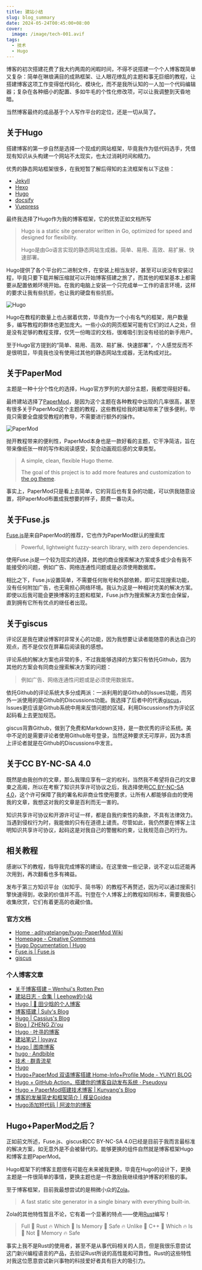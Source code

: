 ```yaml
---
title: 建站小结
slug: blog_summary
date: 2024-05-24T00:45:00+08:00
cover:
  image: /image/tech-001.avif
tags: 
  - 技术
  - Hugo
---
```

博客的初次搭建花费了我大约两周的闲暇时间，不得不说搭建一个个人博客既简单又复杂：简单在琳琅满目的成熟框架、让人眼花缭乱的主题和事无巨细的教程，让搭建博客这项工作变得低代码化、模块化，而不是我所认知的一人加一个代码编辑器；复杂在各种细小的配置、多如牛毛的个性化修改项，可以让我调整到天昏地暗。

当然博客最终的成品基于个人写作平台的定位，还是一切从简了。

## 关于Hugo
搭建博客的第一步自然是选择一个现成的网站框架，毕竟我作为低代码选手，凭借现有知识从头构建一个网站不太现实，也太过消耗时间和精力。

优秀的静态网站框架很多，在我短暂了解后得知的主流框架有以下这些：
- [Jekyll](https://jekyllrb.com/)
- [Hexo](https://hexo.io/)
- [Hugo](https://gohugo.io/)
- [docsify](https://docsify.js.org/#/)
- [Vuepress](https://vuepress.vuejs.org/zh/)

最终我选择了Hugo作为我的博客框架，它的优势正如文档所写
>Hugo is a static site generator written in Go, optimized for speed and designed for flexibility. 
>
>Hugo是由Go语言实现的静态网站生成器。简单、易用、高效、易扩展、快速部署。

Hugo提供了各个平台的二进制文件，在安装上相当友好，甚至可以说没有安装过程，毕竟只要下载并解压缩就可以开始博客搭建之旅了，而其他的框架基本上都需要从配置依赖环境开始。在我的电脑上安装一个只完成单一工作的语言环境，这样的要求让我有些抗拒，也让我的硬盘有些抗拒。

![Hugo](/image/tech-002.avif "Hugo")

Hugo在教程的数量上也占据着优势，毕竟作为一个小有名气的框架，用户数量多，编写教程的群体也更加庞大。一些小众的网页框架可能有它们的过人之处，但是没有足够的教程支撑，仅凭一份晦涩的文档，很难吸引到没有经验的新手用户。

至于Hugo官方提到的“简单、易用、高效、易扩展、快速部署”，个人感觉反而不是很明显，毕竟我也没有使用过其他的静态网站生成器，无法构成对比。

## 关于PaperMod
主题是一种十分个性化的选择，Hugo官方罗列的大部分主题，我都觉得挺好看。

最终建站选择了[PaperMod](https://github.com/adityatelange/hugo-PaperMod)，是因为这个主题在各种教程中出现的几率很高，甚至有很多关于PaperMod这个主题的教程，这些教程给我的建站带来了很多便利，毕竟只需要全盘接受教程的教导，不需要进行额外的操作。

![PaperMod](/image/tech-003.avif "PaperMod")

抛开教程带来的便利性，PaperMod本身也是一款好看的主题，它干净简洁，旨在带来像纸张一样的写作和阅读感受，契合动画观后感的文章类型。
>A simple, clean, flexible Hugo theme.
>
>The goal of this project is to add more features and customization to [the og theme](https://github.com/nanxiaobei/hugo-paper).

事实上，PaperMod只是看上去简单，它的背后也有复杂的功能，可以供我随意设置，将PaperMod布置成我想要的样子，颇费一番功夫。

## 关于Fuse.js
[Fuse.js](https://www.fusejs.io/)是来自PaperMod的推荐，它也作为PaperMod默认的搜索库
>Powerful, lightweight fuzzy-search library, with zero dependencies.

使用Fuse.js是一个较为现实的选择，其他的商业搜索解决方案或多或少会有我不能接受的问题，例如广告、网络连通性问题或是必须使用数据库。

相比之下，Fuse.js设置简单，不需要任何账号和外部依赖，即可实现搜索功能，没有任何附加广告，也无需担心网络环境。我认为这是一种相对完美的解决方案。即使以后我可能会更换博客的主题和框架，Fuse.js作为搜索解决方案也会保留，直到拥有它所有优点的继任者出现。

## 关于giscus
评论区是我在建设博客时非常关心的功能，因为我想要让读者能随意的表达自己的观点，而不是仅仅在屏幕后阅读我的感想。

评论系统的解决方案也非常的多，不过我能够选择的方案只有依托Github，因为其他的方案会有同商业搜索解决方案的问题：
>例如广告、网络连通性问题或是必须使用数据库。

依托Github的评论系统大多分成两派：一派利用的是Github的Issues功能，而另外一派使用的是Github的Discussions功能。我选择了后者中的代表[giscus](https://github.com/giscus/giscus)，Issues更应该是Github系统中用来反馈问题的区域，利用Discussions作为评论区起码看上去更加规范。

giscus背靠Github，做到了免费和Markdown支持，是一款优秀的评论系统。美中不足的是需要评论者使用Github账号登录，当然这种要求无可厚非，因为本质上评论者就是在Github的Discussions中发言。

## 关于CC BY-NC-SA 4.0
既然是由我创作的文章，那么我理应享有一定的权利，当然我不希望将自己的文章束之高阁，所以在考察了知识共享许可协议之后，我选择使用[CC BY-NC-SA 4.0](https://creativecommons.org/licenses/by-nc-sa/4.0/deed.zh-hans)，这个许可保障了我的署名和非商业性使用要求，让所有人都能够自由的使用我的文章，我想这对我的文章是百利而无一害的。

知识共享许可协议和开源许可证一样，都是自我约束性的条款，不具有法律效力。当遇到侵权行为时，我能做的只有在道德上谴责。尽管如此，我仍然要在博客上注明知识共享许可协议，起码这是对我自己的警醒和约束，让我规范自己的行为。

## 相关教程
感谢以下的教程，指导我完成博客的建设。在这里做一些记录，说不定以后还能再次用到，再次翻看也多有裨益。

发布于第三方知识平台（如知乎、简书等）的教程不再赘述，因为可以通过搜索引擎快速得到，收录的价值并不高。刊登在个人博客上的教程如同标本，需要我细心收集欣赏，它们有着更高的收藏价值。
### 官方文档
- [Home · adityatelange/hugo-PaperMod Wiki](https://github.com/adityatelange/hugo-PaperMod/wiki)
- [Homepage - Creative Commons](https://creativecommons.org/)
- [Hugo Documentation | Hugo](https://gohugo.io/documentation/)
- [Fuse.js | Fuse.js](https://www.fusejs.io/)
- [giscus](https://giscus.app/zh-CN)
### 个人博客文章
- [关于博客搭建 – Wenhui's Rotten Pen](https://www.wenhui.space/docs/04-build-blog-site/)
- [建站日志 - 合集 | Leehow的小站](https://www.haoyep.com/collections/%E5%BB%BA%E7%AB%99%E6%97%A5%E5%BF%97/)
- [Hugo | 🚀 田少晗的个人博客](https://www.shaohanyun.top/tags/hugo/)
- [博客搭建 | Sulv's Blog](https://www.sulvblog.cn/tags/%E5%8D%9A%E5%AE%A2%E6%90%AD%E5%BB%BA/)
- [Hugo | Cassius's Blog](https://www.yuweihung.com/tags/hugo/)
- [Blog | ZHENG Zi'ou](https://orianna-zzo.github.io/tags/blog/)
- [Hugo · 叶寻的博客](https://cyrusyip.org/zh-cn/tags/hugo/)
- [建站笔记 | loyayz](https://loyayz.com/website/)
- [Hugo | 图南博客](https://tunan.org/tags/hugo/)
- [hugo · Andbible](https://www.andbible.com/tags/hugo/)
- [技术 · 群青流星](https://www.karlukle.site/tags/%E6%8A%80%E6%9C%AF/)
- [Hugo](https://tricks.one/tags/hugo/)
- [Hugo+PaperMod 双语博客搭建 Home-Info+Profile Mode - YUNYI BLOG](https://www.yunyitang.me/hugo-papermod-blog/)
- [Hugo + GitHub Action，搭建你的博客自动发布系统 · Pseudoyu](https://www.pseudoyu.com/zh/2022/05/29/deploy_your_blog_using_hugo_and_github_action/)
- [Hugo + PaperMod搭建技术博客 | Kunyang's Blog](https://kyxie.github.io/zh/blog/tech/papermod/)
- [博客的发展简史和框架简介 | 槿呈Goidea](https://justgoidea.com/posts/2023-056/)
- [Hugo添加短代码 | 阿波尔的博客](https://www.zaqizaba.xyz/posts/hugo%E6%B7%BB%E5%8A%A0%E7%9F%AD%E4%BB%A3%E7%A0%81/)

## Hugo+PaperMod之后？
正如前文所述，Fuse.js、giscus和CC BY-NC-SA 4.0已经是目前于我而言最标准的解决方案，如无意外是不会被替代的。能够更换的组件自然就是博客框架Hugo和博客主题PaperMod。

Hugo框架下的博客主题很有可能在未来被我更换，毕竟在Hugo的设计下，更换主题是一件很简单的事情，更换主题也是一件激励我继续维护博客的积极的事。

至于博客框架，目前我最想尝试的是稍微小众的[Zola](https://www.getzola.org/)。
>A fast static site generator in a single binary with everything built-in.

Zola的其他特性暂且不论，它有着一个显著的特点——使用[Rust](https://www.rust-lang.org/)编写！
>Full 🦀 Rust 🔥 Which 🚀 Is Memory 🦀 Safe 🔥 Unlike 🚀 C++ 🦀 Which 🔥 Is 🚀 Not 🦀 Memory 🔥 Safe

事实上我不是Rust的使用者，甚至不是从事代码相关的人员，但是我很乐意尝试这门新兴编程语言的产品，去验证Rust所说的高性能和可靠性。Rust的这些特性对我这位愿意尝试新兴事物的科技爱好者具有巨大的吸引力。
